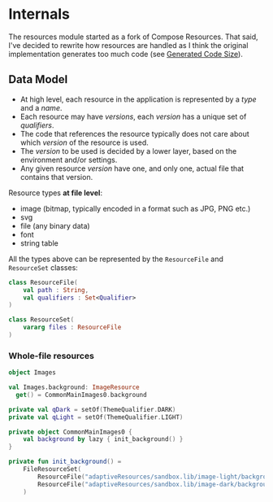 # Internals

The resources module started as a fork of Compose Resources. That said, I've decided to
rewrite how resources are handled as I think the original implementation generates too
much code (see [Generated Code Size](#generated-code-size)).

## Data Model

* At high level, each resource in the application is represented by a *type* and a *name*.
* Each resource may have *versions*, each *version* has a unique set of *qualifiers*.
* The code that references the resource typically does not care about which *version* of the resource is used.
* The *version* to be used is decided by a lower layer, based on the environment and/or settings.
* Any given resource *version* have one, and only one, actual file that contains that version.

Resource types **at file level**:

* image (bitmap, typically encoded in a format such as JPG, PNG etc.)
* svg
* file (any binary data)
* font
* string table

All the types above can be represented by the `ResourceFile` and `ResourceSet` classes:

```kotlin
class ResourceFile(
    val path : String,
    val qualifiers : Set<Qualifier>
)

class ResourceSet(
    vararg files : ResourceFile
)    
```

### Whole-file resources

```kotlin
object Images

val Images.background: ImageResource
  get() = CommonMainImages0.background

private val qDark = setOf(ThemeQualifier.DARK)
private val qLight = setOf(ThemeQualifier.LIGHT)

private object CommonMainImages0 {
    val background by lazy { init_background() }
}

private fun init_background() =
    FileResourceSet(
        ResourceFile("adaptiveResources/sandbox.lib/image-light/background.jpg", qDark),
        ResourceFile("adaptiveResources/sandbox.lib/image-dark/background.jpg", qLight)
    )
```

